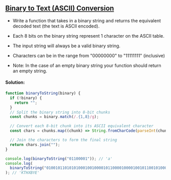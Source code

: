 ## [Binary to Text (ASCII) Conversion](https://www.codewars.com/kata/5583d268479559400d000064/javascript)

- Write a function that takes in a binary string and returns the equivalent decoded text (the text is ASCII encoded).

- Each 8 bits on the binary string represent 1 character on the ASCII table.

- The input string will always be a valid binary string.

- Characters can be in the range from "00000000" to "11111111" (inclusive)

- Note: In the case of an empty binary string your function should return an empty string.

#### Solution:

```js
function binaryToString(binary) {
  if (!binary) {
    return "";
  }
  // Split the binary string into 8-bit chunks
  const chunks = binary.match(/.{1,8}/g);

  // Convert each 8-bit chunk into its ASCII equivalent character
  const chars = chunks.map((chunk) => String.fromCharCode(parseInt(chunk, 2)));

  // Join the characters to form the final string
  return chars.join("");
}

console.log(binaryToString("01100001")); // 'a'
console.log(
  binaryToString("01001011010101000100100001011000010000100101100101000101")
); // 'KTHXBYE'
```
